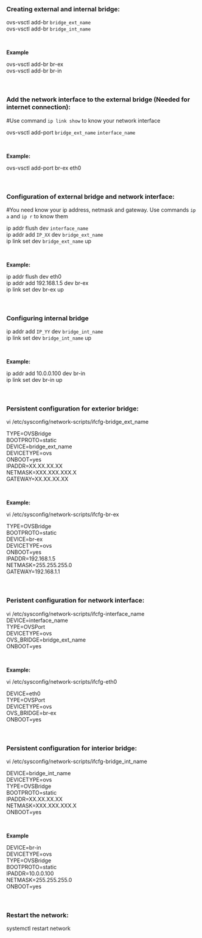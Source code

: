 ### **Creating external and internal bridge:**
ovs-vsctl add-br `bridge_ext_name`
<br />
ovs-vsctl add-br `bridge_int_name`

<br />

**Example**

ovs-vsctl add-br br-ex
<br />
ovs-vsctl add-br br-in
<br />
<br />
<br />

### **Add the network interface to the external bridge (Needed for internet connection):**

#Use command `ip link show` to know your network interface

ovs-vsctl add-port `bridge_ext_name` `interface_name`

<br />

**Example:**

ovs-vsctl add-port br-ex eth0
<br />
<br />
<br />

### Configuration of external bridge and network interface:
#You need know your ip address, netmask and gateway. Use commands `ip a` and `ip r` to know them

ip addr flush dev `interface_name`
<br />
ip addr add `IP_XX` dev `bridge_ext_name`
<br />
ip link set dev `bridge_ext_name` up

<br />

**Example:**

ip addr flush dev eth0
<br />
ip addr add 192.168.1.5 dev br-ex
<br />
ip link set dev br-ex up
<br />
<br />
<br />

### Configuring internal bridge

ip addr add `IP_YY` dev `bridge_int_name`
<br />
ip link set dev `bridge_int_name` up

<br />

**Example:**

ip addr add 10.0.0.100 dev br-in
<br />
ip link set dev br-in up
<br />
<br />
<br />

### Persistent configuration for exterior bridge:

vi /etc/sysconfig/network-scripts/ifcfg-bridge_ext_name

TYPE=OVSBridge
<br />
BOOTPROTO=static
<br />
DEVICE=bridge_ext_name
<br />
DEVICETYPE=ovs
<br />
ONBOOT=yes
<br />
IPADDR=XX.XX.XX.XX
<br />
NETMASK=XXX.XXX.XXX.X
<br />
GATEWAY=XX.XX.XX.XX

<br />

**Example:**

vi /etc/sysconfig/network-scripts/ifcfg-br-ex

TYPE=OVSBridge
<br />
BOOTPROTO=static
<br />
DEVICE=br-ex
<br />
DEVICETYPE=ovs
<br />
ONBOOT=yes
<br />
IPADDR=192.168.1.5
<br />
NETMASK=255.255.255.0
<br />
GATEWAY=192.168.1.1
<br />
<br />
<br />

### Peristent configuration for network interface:

vi /etc/sysconfig/network-scripts/ifcfg-interface_name
<br />
DEVICE=interface_name
<br />
TYPE=OVSPort
<br />
DEVICETYPE=ovs
<br />
OVS_BRIDGE=bridge_ext_name
<br />
ONBOOT=yes

<br />

**Example:**

vi /etc/sysconfig/network-scripts/ifcfg-eth0

DEVICE=eth0
<br />
TYPE=OVSPort
<br />
DEVICETYPE=ovs
<br />
OVS_BRIDGE=br-ex
<br />
ONBOOT=yes
<br />
<br />
<br />

### Persistent configuration for interior bridge:

vi /etc/sysconfig/network-scripts/ifcfg-bridge_int_name

DEVICE=bridge_int_name
<br />
DEVICETYPE=ovs
<br />
TYPE=OVSBridge
<br />
BOOTPROTO=static
<br />
IPADDR=XX.XX.XX.XX
<br />
NETMASK=XXX.XXX.XXX.X
<br />
ONBOOT=yes

<br />

**Example**

DEVICE=br-in
<br />
DEVICETYPE=ovs
<br />
TYPE=OVSBridge
<br />
BOOTPROTO=static
<br />
IPADDR=10.0.0.100
<br />
NETMASK=255.255.255.0
<br />
ONBOOT=yes
<br />
<br />
<br />

### Restart the network:

systemctl restart network
